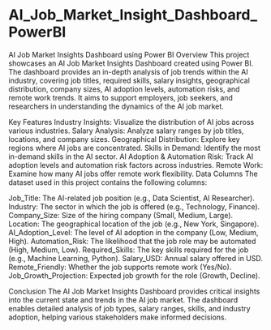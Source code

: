 # AI_Job_Market_Insight_Dashboard_PowerBI
AI Job Market Insights Dashboard using Power BI
Overview
This project showcases an AI Job Market Insights Dashboard created using Power BI. The dashboard provides an in-depth analysis of job trends within the AI industry, covering job titles, required skills, salary insights, geographical distribution, company sizes, AI adoption levels, automation risks, and remote work trends. It aims to support employers, job seekers, and researchers in understanding the dynamics of the AI job market.

Key Features
Industry Insights: Visualize the distribution of AI jobs across various industries.
Salary Analysis: Analyze salary ranges by job titles, locations, and company sizes.
Geographical Distribution: Explore key regions where AI jobs are concentrated.
Skills in Demand: Identify the most in-demand skills in the AI sector.
AI Adoption & Automation Risk: Track AI adoption levels and automation risk factors across industries.
Remote Work: Examine how many AI jobs offer remote work flexibility.
Data Columns
The dataset used in this project contains the following columns:

Job_Title: The AI-related job position (e.g., Data Scientist, AI Researcher).
Industry: The sector in which the job is offered (e.g., Technology, Finance).
Company_Size: Size of the hiring company (Small, Medium, Large).
Location: The geographical location of the job (e.g., New York, Singapore).
AI_Adoption_Level: The level of AI adoption in the company (Low, Medium, High).
Automation_Risk: The likelihood that the job role may be automated (High, Medium, Low).
Required_Skills: The key skills required for the job (e.g., Machine Learning, Python).
Salary_USD: Annual salary offered in USD.
Remote_Friendly: Whether the job supports remote work (Yes/No).
Job_Growth_Projection: Expected job growth for the role (Growth, Decline).


Conclusion
The AI Job Market Insights Dashboard provides critical insights into the current state and trends in the AI job market. The dashboard enables detailed analysis of job types, salary ranges, skills, and industry adoption, helping various stakeholders make informed decisions.

